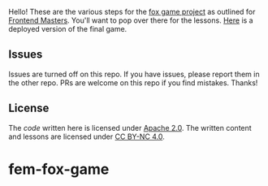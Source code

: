 Hello! These are the various steps for the [fox game project][site] as outlined for [Frontend Masters][fem]. You'll want to pop over there for the lessons. [Here][game] is a deployed version of the final game.

## Issues

Issues are turned off on this repo. If you have issues, please report them in the other repo. PRs are welcome on this repo if you find mistakes. Thanks!

## License

The _code_ written here is licensed under [Apache 2.0][apache]. The written content and lessons are licensed under [CC BY-NC 4.0][cc].

[fem]: https://frontendmasters.com/
[site]: https://btholt.github.io/project-fox-game-site/
[cc]: https://creativecommons.org/licenses/by-nc/4.0/legalcode
[apache]: https://www.apache.org/licenses/LICENSE-2.0.txt
[game]: https://btholt.github.io/project-files-for-fox-game/
# fem-fox-game
